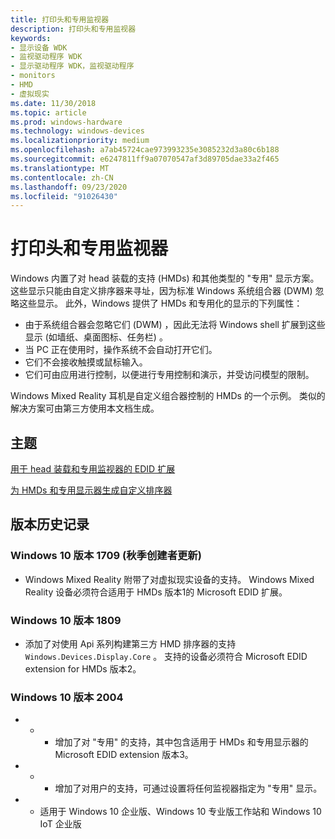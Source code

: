 ```yaml
---
title: 打印头和专用监视器
description: 打印头和专用监视器
keywords:
- 显示设备 WDK
- 监视驱动程序 WDK
- 显示驱动程序 WDK，监视驱动程序
- monitors
- HMD
- 虚拟现实
ms.date: 11/30/2018
ms.topic: article
ms.prod: windows-hardware
ms.technology: windows-devices
ms.localizationpriority: medium
ms.openlocfilehash: a7ab45724cae973993235e3085232d3a80c6b188
ms.sourcegitcommit: e6247811ff9a07070547af3d89705dae33a2f465
ms.translationtype: MT
ms.contentlocale: zh-CN
ms.lasthandoff: 09/23/2020
ms.locfileid: "91026430"
---
```

# <a name="head-mounted-and-specialized-monitors"></a>打印头和专用监视器

Windows 内置了对 head 装载的支持 (HMDs) 和其他类型的 "专用" 显示方案。 这些显示只能由自定义排序器来寻址，因为标准 Windows 系统组合器 (DWM) 忽略这些显示。 此外，Windows 提供了 HMDs 和专用化的显示的下列属性：

* 由于系统组合器会忽略它们 (DWM) ，因此无法将 Windows shell 扩展到这些显示 (如墙纸、桌面图标、任务栏) 。
* 当 PC 正在使用时，操作系统不会自动打开它们。
* 它们不会接收触摸或鼠标输入。
* 它们可由应用进行控制，以便进行专用控制和演示，并受访问模型的限制。

Windows Mixed Reality 耳机是自定义组合器控制的 HMDs 的一个示例。 类似的解决方案可由第三方使用本文档生成。

## <a name="topics"></a>主题

[用于 head 装载和专用监视器的 EDID 扩展](specialized-monitors-edid-extension.md)

[为 HMDs 和专用显示器生成自定义排序器](specialized-monitors-compositor.md)

## <a name="version-history"></a>版本历史记录

### <a name="windows-10-version-1709-fall-creators-update"></a>Windows 10 版本 1709 (秋季创建者更新) 

* Windows Mixed Reality 附带了对虚拟现实设备的支持。 Windows Mixed Reality 设备必须符合适用于 HMDs 版本1的 Microsoft EDID 扩展。

### <a name="windows-10-version-1809"></a>Windows 10 版本 1809

* 添加了对使用 Api 系列构建第三方 HMD 排序器的支持 `Windows.Devices.Display.Core` 。 支持的设备必须符合 Microsoft EDID extension for HMDs 版本2。

### <a name="windows-10-version-2004"></a>Windows 10 版本 2004

* * * 增加了对 "专用" 的支持，其中包含适用于 HMDs 和专用显示器的 Microsoft EDID extension 版本3。
* * * 增加了对用户的支持，可通过设置将任何监视器指定为 "专用" 显示。

* * 适用于 Windows 10 企业版、Windows 10 专业版工作站和 Windows 10 IoT 企业版
